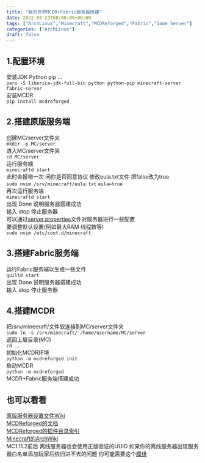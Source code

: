 ```yaml
---
title: "我的世界MCDR+Fabric服务器搭建"
date: 2022-08-23T08:00:00+08:00
tags: ["ArchLinux","Minecraft","MCDReforged","Fabric","Game Server"]
categories: ["ArchLinux"]
draft: false
---
```


## 1.配置环境

安装JDK Python pip ...  
`paru -S liberica-jdk-full-bin python python-pip minecraft-server fabric-server`  
安装MCDR  
`pip install mcdreforged`

## 2.搭建原版服务端

创建MC/server文件夹  
`mkdir -p MC/server`  
进入MC/server文件夹  
`cd MC/server`  
运行服务端  
`minecraftd start`  
此时会报错一次 问你是否同意协议 修改eula.txt文件 把false改为true  
`sudo nvim /srv/minecraft/eula.txt`
`eula=true`  
再次运行服务端  
`minecraftd start`  
出现 Done 说明服务器搭建成功  
输入 stop 停止服务器  
可以通过[server.properties](https://minecraft.fandom.com/wiki/Server.properties)文件对服务器进行一些配置  
要调整默认设置(例如最大RAM 线程数等)  
`sudo nvim /etc/conf.d/minecraft`

## 3.搭建Fabric服务端

运行Fabric服务端以生成一些文件  
`quiltd start`  
出现 Done 说明服务器搭建成功  
输入 stop 停止服务器

## 4.搭建MCDR

把/srv/minecraft/文件软连接到MC/server文件夹  
`sudo ln -s /srv/minecraft/ /home/username/MC/server`  
返回上层目录(MC)  
`cd ..`  
初始化MCDR环境  
`python -m mcdreforged init`  
启动MCDR  
`python -m mcdreforged`  
MCDR+Fabric服务端搭建成功

## 也可以看看

[原版服务器设置文件Wiki](https://minecraft.fandom.com/wiki/Server.properties)  
[MCDReforged的文档](https://mcdreforged.readthedocs.io/en/latest/index.html)  
[MCDReforged的插件目录索引](https://github.com/MCDReforged/PluginCatalogue/blob/catalogue/readme.md)  
[Minecraft的ArchWiki](https://wiki.archlinux.org/title/minecraft#Introduction)  
MC1.11.2前后 离线服务器也会使用正版验证的UUID 如果你的离线服务器出现服务器白名单添加玩家后依旧进不去的问题
你可能需要这个[模组](https://www.curseforge.com/minecraft/mc-mods/easywhitelist)